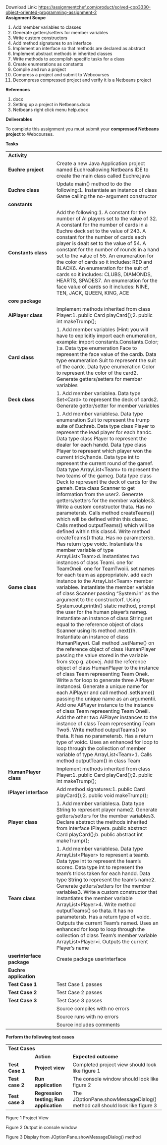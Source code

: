Download Link: https://assignmentchef.com/product/solved-cop3330-object-oriented-programming-assignment-2
<br>
<strong>Assignment Scope</strong>

<ol>

 <li>Add member variables to classes</li>

 <li>Generate getters/setters for member variables</li>

 <li>Write custom constructors</li>

 <li>Add method signatures to an interface</li>

 <li>Implement an interface so that methods are declared as abstract</li>

 <li>Implement abstract methods in inherited classes</li>

 <li>Write methods to accomplish specific tasks for a class</li>

 <li>Create enumerations as constants</li>

 <li>Compile and run a project</li>

 <li>Compress a project and submit to Webcourses</li>

 <li>Decompress compressed project and verify it is a Netbeans project</li>

</ol>




<strong>References</strong>

<ol>

 <li>docx</li>

 <li>Setting up a project in Netbeans.docx</li>

 <li>Netbeans right click menu help.docx</li>

</ol>

<strong> </strong>

<strong>Deliverables</strong>

To complete this assignment you must submit your <strong>compressed Netbeans project </strong>to Webcourses.

<strong> </strong>

<strong>Tasks</strong>

<table width="667">

 <tbody>

  <tr>

   <td colspan="2" width="667"><strong>Activity</strong></td>

  </tr>

  <tr>

   <td width="181"><strong>Euchre project</strong></td>

   <td width="486">Create a new Java Application project named Euchreallowing Netbeans IDE to create the main class called Euchre.java</td>

  </tr>

  <tr>

   <td width="181"><strong>Euchre class</strong></td>

   <td width="486">Update main() method to do the following:1.      Instantiate an instance of class Game calling the no-argument constructor</td>

  </tr>

  <tr>

   <td width="181"><strong>constants</strong></td>

   <td width="486"> </td>

  </tr>

  <tr>

   <td width="181"><strong>Constants class</strong></td>

   <td width="486">Add the following:1.      A constant for the number of AI players set to the value of 32.      A constant for the number of cards in a Euchre deck set to the value of 243.      A constant for the number of cards each player is dealt set to the value of 54.      A constant for the number of rounds in a hand set to the value of 55.      An enumeration for the color of cards so it includes: RED and BLACK6.      An enumeration for the suit of cards so it includes: CLUBS, DIAMONDS, HEARTS, SPADES7.      An enumeration for the face value of cards so it includes: NINE, TEN, JACK, QUEEN, KING, ACE</td>

  </tr>

  <tr>

   <td width="181"><strong>core package</strong></td>

   <td width="486"> </td>

  </tr>

  <tr>

   <td width="181"><strong>AiPlayer class</strong></td>

   <td width="486">Implement methods inherited from class Player:1.      public Card playCard();2.      public int makeTrump();</td>

  </tr>

  <tr>

   <td width="181"><strong>Card class</strong></td>

   <td width="486">1.      Add member variables (Hint: you will have to explicitly import each enumeration, example: import constants.Constants.Color; ):a.       Data type enumeration Face to represent the face value of the cardb.      Data type enumeration Suit to represent the suit of the cardc.       Data type enumeration Color to represent the color of the card2.      Generate getters/setters for member variables</td>

  </tr>

  <tr>

   <td width="181"><strong>Deck class</strong></td>

   <td width="486">1.      Add member variablea.       Data type Set&lt;Card&gt; to represent the deck of cards2.      Generate getter/setter for member variables</td>

  </tr>

  <tr>

   <td width="181"><strong>Game class</strong></td>

   <td width="486">1.      Add member variablesa.       Data type enumeration Suit to represent the trump suite of Euchreb.      Data type class Player to represent the lead player for each handc.       Data type class Player to represent the dealer for each handd.      Data type class Player to represent which player won the current trick/hande.       Data type int to represent the current round of the gamef.        Data type ArrayList&lt;Team&gt; to represent the two teams of the gameg.      Data type class Deck to represent the deck of cards for the gameh.      Data class Scanner to get information from the user2.      Generate getters/setters for the member variables3.      Write a custom constructor thata.       Has no parametersb.      Calls method createTeams() which will be defined within this classc.       Calls method outputTeams() which will be defined within this class4.      Write method createTeams() thata.       Has no parametersb.      Has return type voidc.       Instantiate the member variable of type ArrayList&lt;Team&gt;d.      Instantiates two instances of class Teami.      one for TeamOneii.      one for TeamTwoiii.      set names for each team as appropriateiv.      add each instance to the ArrayList&lt;Team&gt; member variablee.       Instantiate the member variable of class Scanner passing “System.in” as the argument to the constructorf.        Using System.out.println() static method, prompt the user for the human player’s nameg.      Instantiate an instance of class String set equal to the reference object of class Scanner using its method .next()h.      Instantiate an instance of class HumanPlayeri.        Call method .setName() on the reference object of class HumanPlayer passing the value stored in the variable from step g. abovej.        Add the reference object of class HumanPlayer to the instance of class Team representing Team Onek.      Write a for loop to generate three AiPlayer instancesi.      Generate a unique name for each AiPlayer and call method .setName() passing the unique name as an argumentii.      Add one AiPlayer instance to the instance of class Team representing Team Oneiii.      Add the other two AiPlayer instances to the instance of class Team representing Team Two5.      Write method outputTeams() so thata.       It has no parametersb.      Has a return type of voidc.       Uses an enhanced for loop to loop through the collection of member variable of type ArrayList&lt;Team&gt;1.      Calls method outputTeam() in class Team</td>

  </tr>

  <tr>

   <td width="181"><strong>HumanPlayer class</strong></td>

   <td width="486">Implement methods inherited from class Player:1.      public Card playCard();2.      public int makeTrump();</td>

  </tr>

  <tr>

   <td width="181"><strong>IPlayer interface</strong></td>

   <td width="486">Add method signatures:1.      public Card playCard();2.      public void makeTrump();</td>

  </tr>

  <tr>

   <td width="181"><strong>Player class</strong></td>

   <td width="486">1.      Add member variables:a.       Data type String to represent player name2.      Generate getters/setters for the member variables3.      Declare abstract the methods inherited from interface IPlayera.           public abstract Card playCard();b.          public abstract int makeTrump();</td>

  </tr>

  <tr>

   <td width="181"><strong>Team class</strong></td>

   <td width="486">1.      Add member variablesa.       Data type ArrayList&lt;Player&gt; to represent a teamb.      Data type int to represent the team’s scorec.       Data type int to represent the team’s tricks taken for each handd.      Data type String to represent the team’s name2.      Generate getters/setters for the member variables3.      Write a custom constructor that instantiates the member variable ArrayList&lt;Player&gt;4.      Write method outputTeams() so thata.       It has no parametersb.      Has a return type of voidc.       Outputs the current Team’s named.      Uses an enhanced for loop to loop through the collection of class Team’s member variable ArrayList&lt;Player&gt;i.      Outputs the current Player’s name</td>

  </tr>

  <tr>

   <td width="181"><strong>userinterface package</strong></td>

   <td width="486"> Create package userinterface</td>

  </tr>

  <tr>

   <td width="181"><strong>Euchre application</strong></td>

   <td width="486"> </td>

  </tr>

  <tr>

   <td width="181"><strong>Test Case 1</strong></td>

   <td width="486">Test Case 1 passes</td>

  </tr>

  <tr>

   <td width="181"><strong>Test Case 2</strong></td>

   <td width="486">Test Case 2 passes</td>

  </tr>

  <tr>

   <td width="181"><strong>Test Case 3</strong></td>

   <td width="486">Test Case 3 passes</td>

  </tr>

  <tr>

   <td width="181"><strong> </strong></td>

   <td width="486">Source compiles with no errors</td>

  </tr>

  <tr>

   <td width="181"><strong> </strong></td>

   <td width="486">Source runs with no errors</td>

  </tr>

  <tr>

   <td width="181"><strong> </strong></td>

   <td width="486">Source includes comments</td>

  </tr>

 </tbody>

</table>

<strong> </strong>

<strong> </strong>

<strong> </strong>

<strong>Perform the following test cases</strong>

<table>

 <tbody>

  <tr>

   <td colspan="3" width="638"><strong>Test Cases</strong></td>

  </tr>

  <tr>

   <td width="166"><strong> </strong></td>

   <td width="166"><strong>Action</strong></td>

   <td width="307"><strong>Expected outcome</strong></td>

  </tr>

  <tr>

   <td width="166"><strong>Test Case 1</strong></td>

   <td width="166"><strong>Project view</strong></td>

   <td width="307">Completed project view should look like figure 1</td>

  </tr>

  <tr>

   <td width="166"><strong>Test case 2</strong></td>

   <td width="166"><strong>Run application</strong></td>

   <td width="307">The console window should look like figure 2</td>

  </tr>

  <tr>

   <td width="166"><strong>Test case 3</strong></td>

   <td width="166"><strong>Regression testing; Run application </strong></td>

   <td width="307">The JOptionPane.showMessageDialog() method call should look like figure 3</td>

  </tr>

 </tbody>

</table>

<strong> </strong>

<strong> </strong>

Figure 1 Project View




Figure 2 Output in console window

Figure 3 Display from JOptionPane.showMessageDialog() method